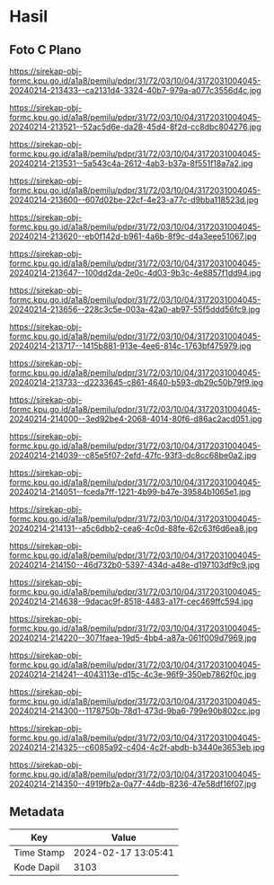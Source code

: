 # Hasil

## Foto C Plano

https://sirekap-obj-formc.kpu.go.id/a1a8/pemilu/pdpr/31/72/03/10/04/3172031004045-20240214-213433--ca2131d4-3324-40b7-979a-a077c3556d4c.jpg

https://sirekap-obj-formc.kpu.go.id/a1a8/pemilu/pdpr/31/72/03/10/04/3172031004045-20240214-213521--52ac5d6e-da28-45d4-8f2d-cc8dbc804276.jpg

https://sirekap-obj-formc.kpu.go.id/a1a8/pemilu/pdpr/31/72/03/10/04/3172031004045-20240214-213531--5a543c4a-2612-4ab3-b37a-8f551f18a7a2.jpg

https://sirekap-obj-formc.kpu.go.id/a1a8/pemilu/pdpr/31/72/03/10/04/3172031004045-20240214-213600--607d02be-22cf-4e23-a77c-d9bba118523d.jpg

https://sirekap-obj-formc.kpu.go.id/a1a8/pemilu/pdpr/31/72/03/10/04/3172031004045-20240214-213620--eb0f142d-b961-4a6b-8f9c-d4a3eee51067.jpg

https://sirekap-obj-formc.kpu.go.id/a1a8/pemilu/pdpr/31/72/03/10/04/3172031004045-20240214-213647--100dd2da-2e0c-4d03-9b3c-4e8857f1dd94.jpg

https://sirekap-obj-formc.kpu.go.id/a1a8/pemilu/pdpr/31/72/03/10/04/3172031004045-20240214-213656--228c3c5e-003a-42a0-ab97-55f5ddd56fc9.jpg

https://sirekap-obj-formc.kpu.go.id/a1a8/pemilu/pdpr/31/72/03/10/04/3172031004045-20240214-213717--1415b881-913e-4ee6-814c-1763bf475979.jpg

https://sirekap-obj-formc.kpu.go.id/a1a8/pemilu/pdpr/31/72/03/10/04/3172031004045-20240214-213733--d2233645-c861-4640-b593-db29c50b79f9.jpg

https://sirekap-obj-formc.kpu.go.id/a1a8/pemilu/pdpr/31/72/03/10/04/3172031004045-20240214-214000--3ed92be4-2068-4014-80f6-d86ac2acd051.jpg

https://sirekap-obj-formc.kpu.go.id/a1a8/pemilu/pdpr/31/72/03/10/04/3172031004045-20240214-214039--c85e5f07-2efd-47fc-93f3-dc8cc68be0a2.jpg

https://sirekap-obj-formc.kpu.go.id/a1a8/pemilu/pdpr/31/72/03/10/04/3172031004045-20240214-214051--fceda7ff-1221-4b99-b47e-39584b1065e1.jpg

https://sirekap-obj-formc.kpu.go.id/a1a8/pemilu/pdpr/31/72/03/10/04/3172031004045-20240214-214131--a5c6dbb2-cea6-4c0d-88fe-62c63f6d6ea8.jpg

https://sirekap-obj-formc.kpu.go.id/a1a8/pemilu/pdpr/31/72/03/10/04/3172031004045-20240214-214150--46d732b0-5397-434d-a48e-d197103df9c9.jpg

https://sirekap-obj-formc.kpu.go.id/a1a8/pemilu/pdpr/31/72/03/10/04/3172031004045-20240214-214638--9dacac9f-8518-4483-a17f-cec469ffc594.jpg

https://sirekap-obj-formc.kpu.go.id/a1a8/pemilu/pdpr/31/72/03/10/04/3172031004045-20240214-214220--3071faea-19d5-4bb4-a87a-061f009d7969.jpg

https://sirekap-obj-formc.kpu.go.id/a1a8/pemilu/pdpr/31/72/03/10/04/3172031004045-20240214-214241--4043113e-d15c-4c3e-96f9-350eb7862f0c.jpg

https://sirekap-obj-formc.kpu.go.id/a1a8/pemilu/pdpr/31/72/03/10/04/3172031004045-20240214-214300--1178750b-78d1-473d-9ba6-799e90b802cc.jpg

https://sirekap-obj-formc.kpu.go.id/a1a8/pemilu/pdpr/31/72/03/10/04/3172031004045-20240214-214325--c6085a92-c404-4c2f-abdb-b3440e3653eb.jpg

https://sirekap-obj-formc.kpu.go.id/a1a8/pemilu/pdpr/31/72/03/10/04/3172031004045-20240214-214350--4919fb2a-0a77-44db-8236-47e58df16f07.jpg


## Metadata

| Key        | Value               |
| ---------- | ------------------- |
| Time Stamp | 2024-02-17 13:05:41 |
| Kode Dapil | 3103                |



